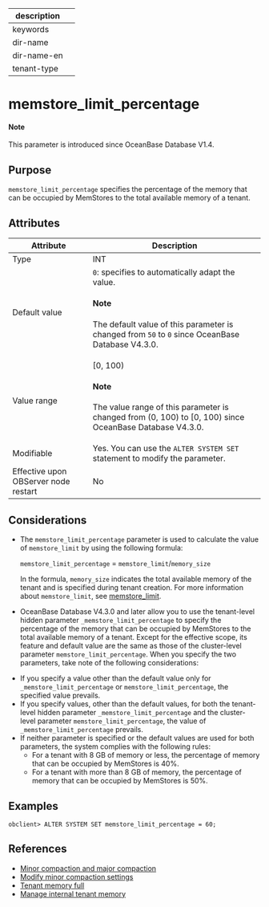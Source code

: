 |description||
|---|---|
|keywords||
|dir-name||
|dir-name-en||
|tenant-type||

# memstore_limit_percentage

<main id="notice" type='explain'>
  <h4>Note</h4>
  <p>This parameter is introduced since OceanBase Database V1.4. </p>
</main>

## Purpose

`memstore_limit_percentage` specifies the percentage of the memory that can be occupied by MemStores to the total available memory of a tenant.

## Attributes

| **Attribute** | **Description** |
|------------------|-----------|
| Type | INT |
| Default value | `0`: specifies to automatically adapt the value. <main id="notice" type='explain'><h4>Note</h4><p>The default value of this parameter is changed from `50` to `0` since OceanBase Database V4.3.0. </p></main> |
| Value range | [0, 100) <main id="notice" type='explain'><h4>Note</h4><p>The value range of this parameter is changed from (0, 100) to [0, 100) since OceanBase Database V4.3.0. </p></main> |
| Modifiable | Yes. You can use the `ALTER SYSTEM SET` statement to modify the parameter.  |
| Effective upon OBServer node restart | No |

## Considerations

* The `memstore_limit_percentage` parameter is used to calculate the value of `memstore_limit` by using the following formula:

   `memstore_limit_percentage` = `memstore_limit`/`memory_size`

   In the formula, `memory_size` indicates the total available memory of the tenant and is specified during tenant creation. For more information about `memstore_limit`, see [memstore_limit](13600.memory_limit.md).

* OceanBase Database V4.3.0 and later allow you to use the tenant-level hidden parameter <code>_memstore_limit_percentage</code> to specify the percentage of the memory that can be occupied by MemStores to the total available memory of a tenant. Except for the effective scope, its feature and default value are the same as those of the cluster-level parameter <code>memstore_limit_percentage</code>. When you specify the two parameters, take note of the following considerations:

<ul><li>If you specify a value other than the default value only for <code>_memstore_limit_percentage</code> or <code>memstore_limit_percentage</code>, the specified value prevails. </li> <li>If you specify values, other than the default values, for both the tenant-level hidden parameter <code>_memstore_limit_percentage</code> and the cluster-level parameter <code>memstore_limit_percentage</code>, the value of <code>_memstore_limit_percentage</code> prevails. </li> <li>If neither parameter is specified or the default values are used for both parameters, the system complies with the following rules:<ul><li>For a tenant with 8 GB of memory or less, the percentage of memory that can be occupied by MemStores is 40%. </li><li>For a tenant with more than 8 GB of memory, the percentage of memory that can be occupied by MemStores is 50%. </li></ul></li></ul>

## Examples

```shell
obclient> ALTER SYSTEM SET memstore_limit_percentage = 60;
```

## References

* [Minor compaction and major compaction](../../../../600.manage/1000.troubleshooting/400.storage/100.minor-freeze-and-compaction.md)
* [Modify minor compaction settings](../../../../700.reference/200.system-management/500.manage-data-storage/100.dump-management/500.modify-dump-configuration.md)
* [Tenant memory full](../../../../600.manage/1100.emergency-response/300.common-emergency-response/200.problems-caused-by-capacity-changes/400.full-tenant-memory.md)
* [Manage internal tenant memory](../../../../700.reference/200.system-management/700.memory-management/500.memory-management-within-a-tenant.md)